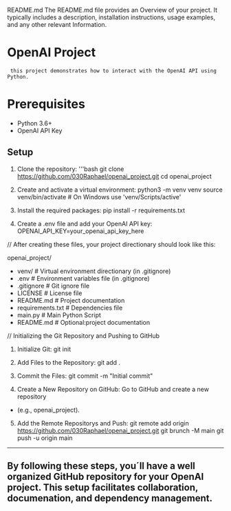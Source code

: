 README.md
   The README.md file provides an Overview of your project. It typically includes a description, installation instructions, usage examples, and any
   other relevant Information.

   # OpenAI Project
     this project demonstrates how to interact with the OpenAI API using Python.

   # Prerequisites
   - Python 3.6+
   - OpenAI API Key
  
  ## Setup 
  1. Clone the repository:
     '''bash
     git clone https://github.com/030Raphael/openai_project.git
     cd openai_project

  2. Create and activate a virtual environment:
     python3 -m venv venv
     source venv/bin/activate  # On Windows use
     'venv/Scripts/active'

  3. Install the required packages:
     pip install -r requirements.txt

  4. Create a .env file and add your OpenAI API key:
     OPENAI_API_KEY=your_openai_api_key_here



// After creating these files, your project directionary should look like this: 

openai_project/ 
- venv/       # Virtual environment directionary (in .gitignore)
- .env        # Environment variables file (in .gitignore)
- .gitignore  # Git ignore file
- LICENSE     # License file
- README.md   # Project documentation
- requirements.txt   # Dependencies file
- main.py     # Main Python Script
- README.md   # Optional:project documentation


// Initializing the Git Repository and Pushing to GitHub

1. Initialize Git:
git init

2. Add Files to the Repository:
git add .

3. Commit the Files:
git commit -m "Initial commit"

4. Create a New Repository on GitHub:
Go to GitHub and create a new repository
- (e.g., openai_project).
   
5. Add the Remote Repositorys and Push:
git remote add origin https://github.com/030Raphael/openai_project.git
git brunch -M main
git push -u origin main

---------------------------------
By following these steps, you´ll have a well organized GitHub repository for your OpenAI project. 
This setup facilitates collaboration, documenation, and dependency management. 
---------------------------------

<!---
030Raphael/030Raphael is a ✨ special ✨ repository because its `README.md` (this file) appears on your GitHub profile.
You can click the Preview link to take a look at your changes.
--->
